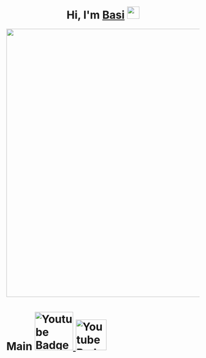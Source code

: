 <h1 align="center">Hi, I'm <a href="https://github.com/DevBasi" target="_blank">Basi</a> 
<img src="https://github.com/blackcater/blackcater/raw/main/images/Hi.gif" height="32"/></h1>

<div id="header" align="center">
  <img src="https://i.pinimg.com/736x/58/fb/fa/58fbfa767d19f19b7bf46aaf90d7b140.jpg" width="700"/>
</div>

<h1  align="left">Main


  <a href="your-telegram-URL">
    <img src=" https://img.shields.io/badge/Telegram-2CA5E0?logo=telegram&logoColor=white " alt="Youtube Badge" width="100"/>
  </a>


      
  <a href="your-telegram-URL">
    <img src="https://img.shields.io/badge/Discord-%235865F2.svg" alt="Youtube Badge" width="80"/>
  </a>
  
